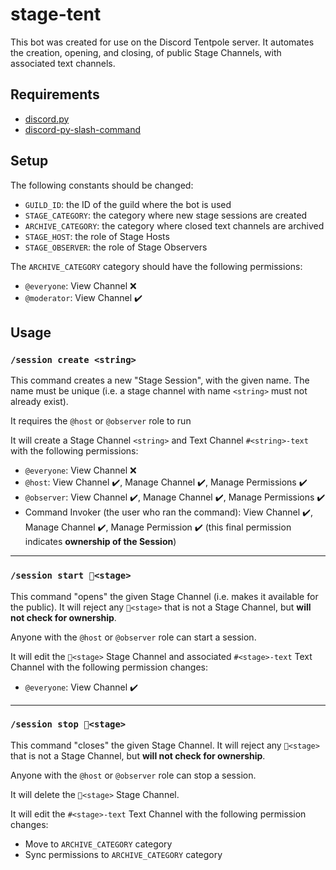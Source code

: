 # stage-tent

This bot was created for use on the Discord Tentpole server. It automates the creation, opening, and closing, of public Stage Channels, with associated text channels.

## Requirements

- [discord.py](https://pypi.org/project/discord.py/)
- [discord-py-slash-command](https://pypi.org/project/discord-py-slash-command/)

## Setup

The following constants should be changed:

- `GUILD_ID`: the ID of the guild where the bot is used
- `STAGE_CATEGORY`: the category where new stage sessions are created
- `ARCHIVE_CATEGORY`: the category where closed text channels are archived
- `STAGE_HOST`: the role of Stage Hosts
- `STAGE_OBSERVER`: the role of Stage Observers


The `ARCHIVE_CATEGORY` category should have the following permissions:
- `@everyone`: View Channel ❌
- `@moderator`: View Channel ✔️

## Usage

### `/session create <string>`

This command creates a new "Stage Session", with the given name. The name must be unique (i.e. a stage channel with name `<string>` must not already exist).

It requires the `@host` or `@observer` role to run

It will create a Stage Channel `<string>` and Text Channel `#<string>-text` with the following permissions:
- `@everyone`: View Channel ❌
- `@host`: View Channel ✔️, Manage Channel ✔️, Manage Permissions ✔️
- `@observer`: View Channel ✔️, Manage Channel ✔️, Manage Permissions ✔️
- Command Invoker (the user who ran the command): View Channel ✔️, Manage Channel ✔️, Manage Permission ✔️ (this final permission indicates **ownership of the Session**)
------
### `/session start 📢<stage>`

This command "opens" the given Stage Channel (i.e. makes it available for the public). It will reject any `📢<stage>` that is not a Stage Channel, but **will not check for ownership**. 

Anyone with the `@host` or `@observer` role can start a session.

It will edit the `📢<stage>` Stage Channel and associated `#<stage>-text` Text Channel with the following permission changes:
- `@everyone`: View Channel ✔️
------
### `/session stop 📢<stage>`

This command "closes" the given Stage Channel. It will reject any `📢<stage>` that is not a Stage Channel, but **will not check for ownership**.

Anyone with the `@host` or `@observer` role can stop a session.

It will delete the `📢<stage>` Stage Channel.

It will edit the `#<stage>-text` Text Channel with the following permission changes:
- Move to `ARCHIVE_CATEGORY` category
- Sync permissions to `ARCHIVE_CATEGORY` category
